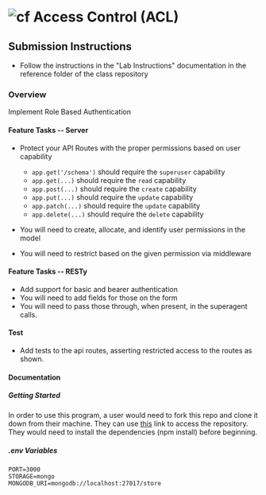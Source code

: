 ![cf](http://i.imgur.com/7v5ASc8.png) Access Control (ACL)
==========================================================

## Submission Instructions
  * Follow the instructions in the "Lab Instructions" documentation in the reference folder of the class repository

### Overview
Implement Role Based Authentication

#### Feature Tasks -- Server
* Protect your API Routes with the proper permissions based on user capability
  * `app.get('/schema')` should require the `superuser` capability
  * `app.get(...)` should require the `read` capability
  * `app.post(...)` should require the `create` capability
  * `app.put(...)` should require the `update` capability
  * `app.patch(...)` should require the `update` capability
  * `app.delete(...)` should require the `delete` capability

* You will need to create, allocate, and identify user permissions in the model
* You will need to restrict based on the given permission via middleware

#### Feature Tasks -- RESTy
* Add support for basic and bearer authentication
* You will need to add fields for those on the form
* You will need to pass those through, when present, in the superagent calls.

#### Test
* Add tests to the api routes, asserting restricted access to the routes as shown.

#### Documentation

##### Getting Started
In order to use this program, a user would need to fork this repo and clone it down from their machine. They can use [this](https://github.com/ashley-breunich/lab-15) link to access the repository. They would need to install the dependencies (npm install) before beginning. 

##### .env Variables
```
PORT=3000
STORAGE=mongo
MONGODB_URI=mongodb://localhost:27017/store
```